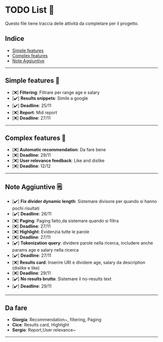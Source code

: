# TODO List 📝

Questo file tiene traccia delle attività da completare per il progetto.

## Indice
- [Simple features](#simple-features)
- [Complex features](#attività-in-corso)
- [Note Aggiuntive](#note-aggiuntive)

---

## Simple features 🚀
  - [❌] **Filtering**: Filtrare per range age e salary
  - [✔️] **Results snippets**: Simile a google
  - [✔️] **Deadline**: 25/11
  - [❌] **Report**: Mid report
  - [❌] **Deadline**: 27/11

---

## Complex features 🚀
  - [❌] **Automatic recommendation**: Da fare bene
  - [❌] **Deadline**: 29/11
  - [❌] **User relevance feedback**: Like and dislike
  - [❌] **Deadline**: 12/12

---

## Note Aggiuntive 🗒️
  - [✔️] **Fix divider dynamic length**: Sistemare divisore per quando si hanno pochi risultati
  - [✔️] **Deadline**: 26/11
  - [❌] **Paging**: Paging fatto,da sistemare quando si filtra
  - [❌] **Deadline**: 27/11
  - [❌] **Highlight**: Evidenzia tutte le parole
  - [❌] **Deadline**: 27/11
  - [✔️] **Tokenization query**: dividere parole nella ricerca, includere anche params age e salary nella ricerca
  - [✔️] **Deadline**: 27/11
  - [❌] **Results card**: Inserire URI e dividere age, salary da description (dislike e like)
  - [❌] **Deadline**: 29/11
  - [✔️] **No results brutto**: Sistemare il no-results text
  - [✔️] **Deadline**: 29/11

---

## Da fare
  - **Giorgia**: Recommendation~, filtering, Paging
  - **Cice**: Results card, Highlight 
  - **Sergio**: Report,User relevance~

---

